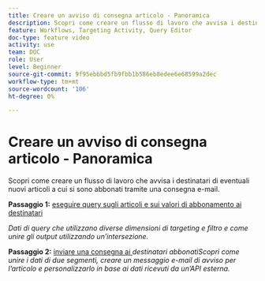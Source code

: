 ```yaml
---
title: Creare un avviso di consegna articolo - Panoramica
description: Scopri come creare un flusso di lavoro che avvisa i destinatari di eventuali nuovi articoli a cui si sono abbonati tramite una consegna e-mail.
feature: Workflows, Targeting Activity, Query Editor
doc-type: feature video
activity: use
team: DOC
role: User
level: Beginner
source-git-commit: 9f95ebbbd5fb9fbb1b586eb8edee6e68599a2dec
workflow-type: tm+mt
source-wordcount: '106'
ht-degree: 0%

---
```


# Creare un avviso di consegna articolo - Panoramica

Scopri come creare un flusso di lavoro che avvisa i destinatari di eventuali nuovi articoli a cui si sono abbonati tramite una consegna e-mail.

**Passaggio 1:** [eseguire query sugli articoli e sui valori di abbonamento ai destinatari](/help/tutorial-use-soap-apis/query-articles-and-recipient-subscription-values.md)

*Dati di query che utilizzano diverse dimensioni di targeting e filtro e come unire gli output utilizzando un’intersezione.*

**Passaggio 2:** [inviare una consegna ai ](/help/tutorial-use-soap-apis/send-delivery-to-subscribed-recipients.md)
*destinatari abbonatiScopri come unire i dati di due segmenti, creare un messaggio e-mail di avviso per l’articolo e personalizzarlo in base ai dati ricevuti da un’API esterna.*
